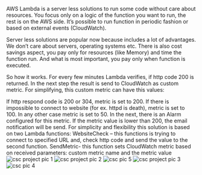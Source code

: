 AWS Lambda is a server less solutions to run some code without care about resources. You focus only on a logic of the function you want to run, the rest is on the AWS side. It’s possible to run function in periodic fashion or based on external events (CloudWatch).


Server less solutions are popular now because includes a lot of advantages. We don’t care about servers, operating systems etc. There is also cost savings aspect, you pay only for resources (like Memory) and time the function run. And what is most important, you pay only when function is executed.


So how it works. For every few minutes Lambda verifies, if http code 200 is returned. In the next step the result is send to CloudWatch as custom metric. For simplifying, this custom metric can have this values:


If http respond code is 200 or 304, metric is set to 200.
If there is impossible to connect to website (for ex. httpd is death), metric is set to 100.
In any other case metric is set to 50.
In the next, there is an Alarm configured for this metric. If the metric value is lower than 200, the email notification will be send.
For simplicity and flexibility this solution is based on two Lambda functions:
WebsiteCheck – this functions is trying to connect to specified URL and, check http code and send the value to the second function.
SendMetric- this function sets CloudWatch metric based on received parameters: custom metric name and the metric value
![csc project pic 1](https://user-images.githubusercontent.com/100797488/232280531-e54e260d-23b3-4fa2-9f2c-3c5e0d181c25.jpg)
![csc project pic 2](https://user-images.githubusercontent.com/100797488/232280539-6a075604-9e86-4a40-a02a-b0f82a33d472.jpg)
![csc pic 5](https://user-images.githubusercontent.com/100797488/232280541-2c556c69-115a-4d30-856a-3845f0bdd82b.jpg)
![csc project pic 3](https://user-images.githubusercontent.com/100797488/232280543-2c214485-b019-44e3-b354-5ad1eb59e27c.jpg)
![csc pic 4](https://user-images.githubusercontent.com/100797488/232280548-53c8429e-9bd9-49c6-87ad-772821eef02d.jpg)
